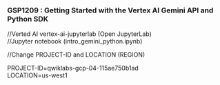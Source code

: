 ### GSP1209 :  Getting Started with the Vertex AI Gemini API and Python SDK 

//Verted AI 
vertex-ai-jupyterlab (Open JupyterLab)  
//Jupyter notebook (intro_gemini_python.ipynb)  

//Change PROJECT-ID and LOCATION (REGION)

PROJECT-ID=qwiklabs-gcp-04-115ae750b1ad  
LOCATION=us-west1

